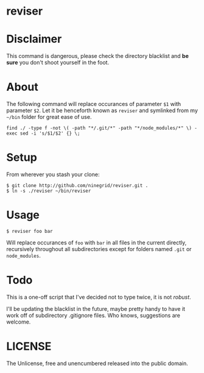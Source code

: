 reviser
=======

# Disclaimer

This command is dangerous, please check the directory blacklist and **be sure**
you don't shoot yourself in the foot.

# About

The following command will replace occurances of parameter `$1` with parameter
`$2`.  Let it be henceforth known as `reviser` and symlinked from my `~/bin`
folder for great ease of use.

```
find ./ -type f -not \( -path "*/.git/*" -path "*/node_modules/*" \) -exec sed -i 's/$1/$2' {} \;
```

# Setup

From wherever you stash your clone:

```
$ git clone http://github.com/ninegrid/reviser.git .
$ ln -s ./reviser ~/bin/reviser
```

# Usage

```
$ reviser foo bar
```

Will replace occurances of `foo` with `bar` in all files in the current
directly, recursively throughout all subdirectories except for folders named
`.git` or `node_modules`.

# Todo

This is a one-off script that I've decided not to type twice, it is not
*robust*.

I'll be updating the blacklist in the future, maybe pretty handy to have it work
off of subdirectory .gitignore files.  Who knows, suggestions are welcome.


# LICENSE

The Unlicense, free and unencumbered released into the public domain.
